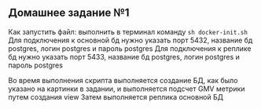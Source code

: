 ## Домашнее задание №1
Как запустить файл: выполнить в терминал команду `sh docker-init.sh`
Для подключения к основной бд нужно указать порт 5432, название бд postgres, логин postgres и пароль postgres
Для подключения к реплике бд нужно указать порт 5433, название бд postgres, логин postgres и пароль postgres

Во время выполнения скрипта выполняется создание БД, как было указано на картинки в задании, и выполняется подсчет GMV метрики путем создания view
Затем выполняется реплика основной БД  
